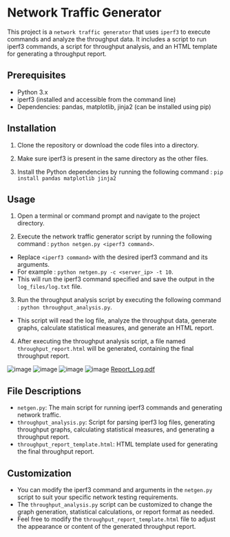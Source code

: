 # Network Traffic Generator

This project is a `network traffic generator` that uses `iperf3` to execute commands and analyze the throughput data. It includes a script to run iperf3 commands, a script for throughput analysis, and an HTML template for generating a throughput report.


## Prerequisites

- Python 3.x
- iperf3 (installed and accessible from the command line)
- Dependencies: pandas, matplotlib, jinja2 (can be installed using pip)


## Installation

1. Clone the repository or download the code files into a directory.

2. Make sure iperf3 is present in the same directory as the other files.

3. Install the Python dependencies by running the following command : `pip install pandas matplotlib jinja2`


## Usage

1. Open a terminal or command prompt and navigate to the project directory.

2. Execute the network traffic generator script by running the following command : `python netgen.py <iperf3 command>`.
- Replace `<iperf3 command>` with the desired iperf3 command and its arguments.
- For example : `python netgen.py -c <server_ip> -t 10`.
- This will run the iperf3 command specified and save the output in the `log_files/log.txt` file.

3. Run the throughput analysis script by executing the following command : `python throughput_analysis.py`.
- This script will read the log file, analyze the throughput data, generate graphs, calculate statistical measures, and generate an HTML report.

4. After executing the throughput analysis script, a file named `throughput_report.html` will be generated, containing the final throughput report.

![image](https://github.com/Prafful33Tak/Network-Generator/assets/88709400/c0aa41ef-d95d-46f1-9114-7b48df3683d1)
![image](https://github.com/Prafful33Tak/Network-Generator/assets/88709400/9405770c-545f-4a72-b98e-f6314a265899)
![image](https://github.com/Prafful33Tak/Network-Generator/assets/88709400/14b6e8e6-69f0-4177-9090-6f8cf0f23b9c)
![image](https://github.com/Prafful33Tak/Network-Generator/assets/88709400/e608b14b-bdac-4019-bd84-11142a3024eb)
[Report_Log.pdf](https://github.com/Prafful33Tak/Network-Generator/files/12047297/Report_Log.pdf)


## File Descriptions

- `netgen.py`: The main script for running iperf3 commands and generating network traffic.
- `throughput_analysis.py`: Script for parsing iperf3 log files, generating throughput graphs, calculating statistical measures, and generating a throughput report.
- `throughput_report_template.html`: HTML template used for generating the final throughput report.


## Customization

- You can modify the iperf3 command and arguments in the `netgen.py` script to suit your specific network testing requirements.
- The `throughput_analysis.py` script can be customized to change the graph generation, statistical calculations, or report format as needed.
- Feel free to modify the `throughput_report_template.html` file to adjust the appearance or content of the generated throughput report.










